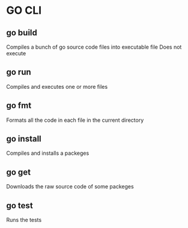 # GO CLI

## go build
Compiles a bunch of go source code files
into executable file
Does not execute

## go run
Compiles and executes one or more files

## go fmt
Formats all the code in each file in the current directory

## go install
Compiles and installs a packeges

## go get
Downloads the raw source code of some packeges

## go test
Runs the tests

